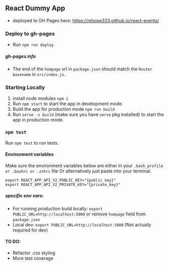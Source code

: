 ## React Dummy App

- deployed to GH Pages here: https://mhope333.github.io/react-events/

### Deploy to gh-pages
- Run `npm run deploy`
##### gh-pages info
- The end of the `hompage` url in `package.json` should match the `Router basename` in `src/index.js`.

### Starting Locally

1. install node modules `npm i`
2. Run `npm start` to start the app in development mode.
3. Build the app for production mode `npm run build`
4. Run `serve -s build` (make sure you have `serve` pkg installed) to start the app in production mode.

### `npm test`
Run `npm test` to run tests.

#### Environment variables 
Make sure the environment variables below are either in your `.bash_profile or .bashrc or .zshrc` file
Or alternatively just paste into your terminal.
```
export REACT_APP_API_V2_PUBLIC_KEY="{public_key}"
export REACT_APP_API_V2_PRIVATE_KEY="{private_key}"
```
##### specific env vars:
- For running production build locally: `export PUBLIC_URL=http://localhost:5000` or remove `hompage` field from `package.json`
- Local dev: `export PUBLIC_URL=http://localhost:3000` (Not actually required for dev)

#### TO DO: 
- Refactor .css styling 
- More test coverage